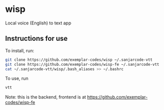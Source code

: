 # wisp

Local voice (English) to text app

## Instructions for use

To install, run:
```sh
git clone https://github.com/exemplar-codes/wisp ~/.sanjarcode-vtt
git clone https://github.com/exemplar-codes/wisp-fe ~/.sanjarcode-vtt
cat ~/.sanjarcode-vtt/wisp/.bash_aliases >> ~/.bashrc
```

To use, run
```sh
vtt
```

Note: this is the backend, frontend is at https://github.com/exemplar-codes/wisp-fe

